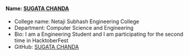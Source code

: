 #### Name: [SUGATA CHANDA](https://github.com/SUGATACHANDA)
- College name: Netaji Subhash Engineering College
- Department: Computer Science and Engineering
- Bio: I am a Engineering Student and I am participating for the second time in HacktoberFest
- GitHub: [SUGATA CHANDA](https://github.com/SUGATACHANDA)